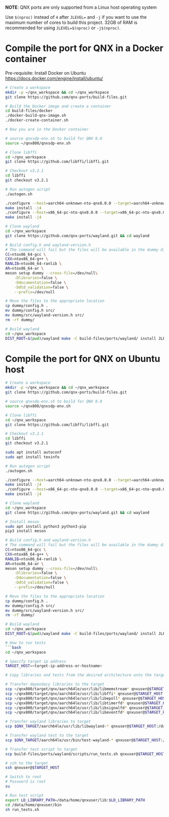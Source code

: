 **NOTE**: QNX ports are only supported from a Linux host operating system

Use `$(nproc)` instead of `4` after `JLEVEL=` and `-j` if you want to use the maximum number of cores to build this project.
32GB of RAM is recommended for using `JLEVEL=$(nproc)` or `-j$(nproc)`.

# Compile the port for QNX in a Docker container

Pre-requisite: Install Docker on Ubuntu https://docs.docker.com/engine/install/ubuntu/
```bash
# Create a workspace
mkdir -p ~/qnx_workspace && cd ~/qnx_workspace
git clone https://github.com/qnx-ports/build-files.git

# Build the Docker image and create a container
cd build-files/docker
./docker-build-qnx-image.sh
./docker-create-container.sh

# Now you are in the Docker container

# source qnxsdp-env.sh to build for QNX 8.0
source ~/qnx800/qnxsdp-env.sh

# Clone libffi
cd ~/qnx_workspace
git clone https://github.com/libffi/libffi.git

# Checkout v3.2.1
cd libffi
git checkout v3.2.1

# Run autogen script
./autogen.sh

./configure --host=aarch64-unknown-nto-qnx8.0.0 --target=aarch64-unknown-nto-qnx8.0.0 --prefix=$QNX_TARGET/usr --exec-prefix=$QNX_TARGET/aarch64le/usr
make install -j4
./configure --host=x86_64-pc-nto-qnx8.0.0 --target=x86_64-pc-nto-qnx8.0.0 --prefix=$QNX_TARGET/usr --exec-prefix=$QNX_TARGET/x86_64/usr
make install -j4

# Clone wayland
cd ~/qnx_workspace
git clone https://github.com/qnx-ports/wayland.git && cd wayland

# Build config.h and wayland-version.h
# The command will fail but the files will be available in the dummy directory
CC=ntox86_64-gcc \
CXX=ntox86_64-g++ \
RANLIB=ntox86_64-ranlib \
AR=ntox86_64-ar \
meson setup dummy --cross-file=/dev/null\
    -Dlibraries=false \
    -Ddocumentation=false \
    -Ddtd_validation=false \
    --prefix=/dev/null

# Move the files to the appropriate location
cp dummy/config.h .
mv dummy/config.h src/
mv dummy/src/wayland-version.h src/
rm -rf dummy/

# Build wayland
cd ~/qnx_workspace
DIST_ROOT=$(pwd)/wayland make -C build-files/ports/wayland/ install JLEVEL=4
```

# Compile the port for QNX on Ubuntu host
```bash
# Create a workspace
mkdir -p ~/qnx_workspace && cd ~/qnx_workspace
git clone https://github.com/qnx-ports/build-files.git

# source qnxsdp-env.sh to build for QNX 8.0
source ~/qnx800/qnxsdp-env.sh

# Clone libffi
cd ~/qnx_workspace
git clone https://github.com/libffi/libffi.git

# Checkout v3.2.1
cd libffi
git checkout v3.2.1

sudo apt install autoconf
sudo apt install texinfo

# Run autogen script
./autogen.sh

./configure --host=aarch64-unknown-nto-qnx8.0.0 --target=aarch64-unknown-nto-qnx8.0.0 --prefix=$QNX_TARGET/usr --exec-prefix=$QNX_TARGET/aarch64le/usr
make install -j4
./configure --host=x86_64-pc-nto-qnx8.0.0 --target=x86_64-pc-nto-qnx8.0.0 --prefix=$QNX_TARGET/usr --exec-prefix=$QNX_TARGET/x86_64/usr
make install -j4

# Clone wayland
cd ~/qnx_workspace
git clone https://github.com/qnx-ports/wayland.git && cd wayland

# Install meson
sudo apt install python3 python3-pip
pip3 install meson

# Build config.h and wayland-version.h
# The command will fail but the files will be available in the dummy directory
CC=ntox86_64-gcc \
CXX=ntox86_64-g++ \
RANLIB=ntox86_64-ranlib \
AR=ntox86_64-ar \
meson setup dummy --cross-file=/dev/null\
    -Dlibraries=false \
    -Ddocumentation=false \
    -Ddtd_validation=false \
    --prefix=/dev/null

# Move the files to the appropriate location
cp dummy/config.h .
mv dummy/config.h src/
mv dummy/src/wayland-version.h src/
rm -rf dummy/

# Build wayland
cd ~/qnx_workspace
DIST_ROOT=$(pwd)/wayland make -C build-files/ports/wayland/ install JLEVEL=4

# How to run tests
```bash
cd ~/qnx_workspace

# Specify target ip address
TARGET_HOST=<target-ip-address-or-hostname>

# Copy libraries and tests from the desired architecture onto the target

# Transfer dependacy libraries to the target
scp ~/qnx800/target/qnx/aarch64le/usr/lib/libmemstream* qnxuser@$TARGET_HOST:/data/home/qnxuser/lib
scp ~/qnx800/target/qnx/aarch64le/usr/lib/libffi* qnxuser@$TARGET_HOST:/data/home/qnxuser/lib
scp ~/qnx800/target/qnx/aarch64le/usr/lib/libepoll* qnxuser@$TARGET_HOST:/data/home/qnxuser/lib
scp ~/qnx800/target/qnx/aarch64le/usr/lib/libtimerfd* qnxuser@$TARGET_HOST:/data/home/qnxuser/lib
scp ~/qnx800/target/qnx/aarch64le/usr/lib/libsignalfd* qnxuser@$TARGET_HOST:/data/home/qnxuser/lib
scp ~/qnx800/target/qnx/aarch64le/usr/lib/libeventfd* qnxuser@$TARGET_HOST:/data/home/qnxuser/lib

# Transfer wayland libraries to target
scp $QNX_TARGET/aarch64le/usr/lib/libwayland-* qnxuser@$TARGET_HOST:/data/home/qnxuser/lib

# Transfer wayland test to the target
scp $QNX_TARGET/aarch64le/usr/bin/test-wayland-* qnxuser@$TARGET_HOST:/data/home/qnxuser/bin

# Transfer test script to target
scp build-files/ports/wayland/scripts/run_tests.sh qnxuser@$TARGET_HOST:/data/home/qnxuser/bin
```
```bash
# ssh to the target
ssh qnxuser@$TARGET_HOST

# Switch to root
# Password is root
su

# Run test script
export LD_LIBRARY_PATH=/data/home/qnxuser/lib:$LD_LIBRARY_PATH
cd /data/home/qnxuser/bin
sh run_tests.sh 
```
